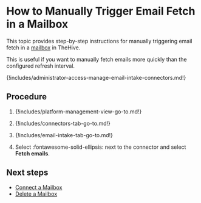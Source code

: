 # How to Manually Trigger Email Fetch in a Mailbox

This topic provides step-by-step instructions for manually triggering email fetch in a [mailbox](about-email-intake-connectors.md) in TheHive.

This is useful if you want to manually fetch emails more quickly than the configured refresh interval.

{!includes/administrator-access-manage-email-intake-connectors.md!}

<h2>Procedure</h2>

1. {!includes/platform-management-view-go-to.md!}

2. {!includes/connectors-tab-go-to.md!}

3. {!includes/email-intake-tab-go-to.md!}

4. Select :fontawesome-solid-ellipsis: next to the connector and select **Fetch emails**.

<h2>Next steps</h2>

* [Connect a Mailbox](connect-a-mailbox.md)
* [Delete a Mailbox](delete-a-mailbox-connection.md)